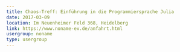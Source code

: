 ```yaml
---
title: Chaos-Treff: Einführung in die Programmiersprache Julia
date: 2017-03-09
location: Im Neuenheimer Feld 368, Heidelberg
link: https://www.noname-ev.de/anfahrt.html
usergroup: noname
type: usergroup
---
```

